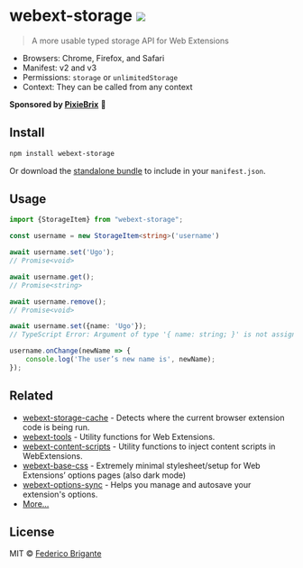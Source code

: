 # webext-storage [![][badge-gzip]][link-bundlephobia]

[badge-gzip]: https://img.shields.io/bundlephobia/minzip/webext-storage.svg?label=gzipped
[link-bundlephobia]: https://bundlephobia.com/result?p=webext-storage

> A more usable typed storage API for Web Extensions

- Browsers: Chrome, Firefox, and Safari
- Manifest: v2 and v3
- Permissions: `storage` or `unlimitedStorage`
- Context: They can be called from any context

**Sponsored by [PixieBrix](https://www.pixiebrix.com)** :tada:

## Install

```sh
npm install webext-storage
```

Or download the [standalone bundle](https://bundle.fregante.com/?pkg=webext-storage&name=StorageItem) to include in your `manifest.json`.

## Usage

```ts
import {StorageItem} from "webext-storage";

const username = new StorageItem<string>('username')

await username.set('Ugo');
// Promise<void>

await username.get();
// Promise<string>

await username.remove();
// Promise<void>

await username.set({name: 'Ugo'});
// TypeScript Error: Argument of type '{ name: string; }' is not assignable to parameter of type 'string'.

username.onChange(newName => {
	console.log('The user’s new name is', newName);
});
```

## Related

- [webext-storage-cache](https://github.com/fregante/webext-storage-cache) - Detects where the current browser extension code is being run.
- [webext-tools](https://github.com/fregante/webext-tools) - Utility functions for Web Extensions.
- [webext-content-scripts](https://github.com/fregante/webext-content-scripts) - Utility functions to inject content scripts in WebExtensions.
- [webext-base-css](https://github.com/fregante/webext-base-css) - Extremely minimal stylesheet/setup for Web Extensions’ options pages (also dark mode)
- [webext-options-sync](https://github.com/fregante/webext-options-sync) - Helps you manage and autosave your extension's options.
- [More…](https://github.com/fregante/webext-fun)

## License

MIT © [Federico Brigante](https://fregante.com)
